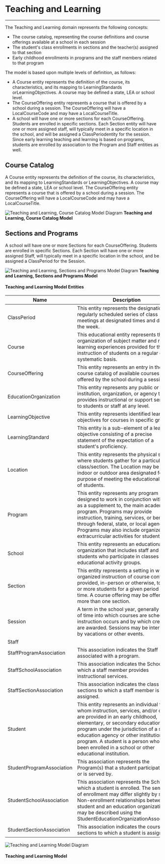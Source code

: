 # Teaching and Learning
---
The Teaching and Learning domain represents the following concepts:
* The course catalog, representing the course definitions and course offerings available at a school in each session
* The student's class enrollments in sections and the teacher(s) assigned to that section
* Early childhood enrollments in programs and the staff members related to that program

The model is based upon multiple levels of definition, as follows:
* A Course entity represents the definition of the course, its characteristics, and its mapping to LearningStandards orLearningObjectives. A course may be defined a state, LEA or school level.
* The CourseOffering entity represents a course that is offered by a school during a session. The CourseOffering will have a LocalCourseCode and may have a LocalCourseTitle.
* A school will have one or more sections for each CourseOffering. Students are enrolled in specific sections. Each Section entity will have one or more assigned staff, will typically meet in a specific location in the school, and will be assigned a ClassPeriodentity for the session. Since early learning teaching and learning is based on programs, students are enrolled by association to the Program and Staff entities as well.

## Course Catalog

A Course entity represents the definition of the course, its characteristics, and its mapping to LearningStandards or LearningObjectives. A course may be defined a state, LEA or school level. The CourseOffering entity represents a course that is offered by a school during a session. The CourseOffering will have a LocalCourseCode and may have a LocalCourseTitle.

![Teaching and Learning, Course Catalog Model Diagram](/path/to/subdomain-model.png)
**Teaching and Learning, Course Catalog Model**
## Sections and Programs

A school will have one or more Sections for each CourseOffering. Students are enrolled in specific Sections. Each Section will have one or more assigned Staff, will typically meet in a specific location in the school, and be assigned a ClassPeriod for the Session.

![Teaching and Learning, Sections and Programs Model Diagram](/path/to/subdomain-model.png)
**Teaching and Learning, Sections and Programs Model**


#### Teaching and Learning Model Entities

| Name        | Description  |
|-----------------|------------------|
| ClassPeriod | This entity represents the designation of a regularly scheduled series of class meetings at designated times and days of the week. |
| Course | This educational entity represents the organization of subject matter and related learning experiences provided for the instruction of students on a regular or systematic basis. |
| CourseOffering | This entity represents an entry in the course catalog of available courses offered by the school during a session. |
| EducationOrganization | This entity represents any public or private institution, organization, or agency that provides instructional or support services to students or staff at any level. |
| LearningObjective | This entity represents identified learning objectives for courses in specific grades. |
| LearningStandard | This entity is a sub-element of a learning objective consisting of a precise statement of the expectation of a student's proficiency. |
| Location | This entity represents the physical space where students gather for a particular class/section. The Location may be an indoor or outdoor area designated for the purpose of meeting the educational needs of students. |
| Program | This entity represents any program designed to work in conjunction with, or as a supplement to, the main academic program. Programs may provide instruction, training, services, or benefits through federal, state, or local agencies. Programs may also include organized extracurricular activities for students. |
| School | This entity represents an educational organization that includes staff and students who participate in classes and educational activity groups. |
| Section | This entity represents a setting in which organized instruction of course content is provided, in-person or otherwise, to one or more students for a given period of time. A course offering may be offered to more than one section. |
| Session | A term in the school year, generally a unit of time into which courses are scheduled, instruction occurs and by which credits are awarded. Sessions may be interrupted by vacations or other events. |
| Staff |  |
| StaffProgramAssociation | This association indicates the Staff associated with a program. |
| StaffSchoolAssociation | This association indicates the School(s) to which a staff member provides instructional services. |
| StaffSectionAssociation | This association indicates the class sections to which a staff member is assigned. |
| Student | This entity represents an individual for whom instruction, services, and/or care are provided in an early childhood, elementary, or secondary educational program under the jurisdiction of a school, education agency or other institution or program. A student is a person who has been enrolled in a school or other educational institution. |
| StudentProgramAssociation | This association represents the Program(s) that a student participates in or is served by. |
| StudentSchoolAssociation | This association represents the School in which a student is enrolled. The semantics of enrollment may differ slightly by state. Non-enrollment relationships between a student and an education organization may be described using the StudentEducationOrganizationAssociation. |
| StudentSectionAssociation | This association indicates the course sections to which a student is assigned. |


![Teaching and Learning Model Diagram](/path/to/domain-model.png)
#### Teaching and Learning Model  

